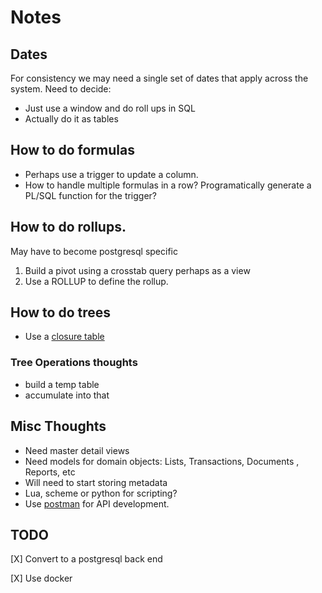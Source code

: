 # Notes

## Dates
For consistency we may need a single set of dates that apply across the system. Need to decide:
* Just use a window and do roll ups in SQL
* Actually do it as tables

## How to do formulas
* Perhaps use a trigger to update a column. 
* How to handle multiple formulas in a row? Programatically generate a PL/SQL function for the trigger? 

## How to do rollups.
May have to become postgresql specific
1. Build a pivot using a crosstab query perhaps as a view
1. Use a ROLLUP to define the rollup.

## How to do trees
* Use a [closure table](https://gist.github.com/desfrenes/733a83ef82b03ee701caa761951767c9)
### Tree Operations thoughts
* build a temp table
* accumulate into that

## Misc Thoughts
* Need master detail views
* Need models for domain objects: Lists, Transactions, Documents , Reports, etc
* Will need to start storing metadata
* Lua, scheme or python for scripting?
* Use [postman](https://www.getpostman.com/postman) for API development.

## TODO
[X] Convert to a postgresql back end

[X] Use docker 